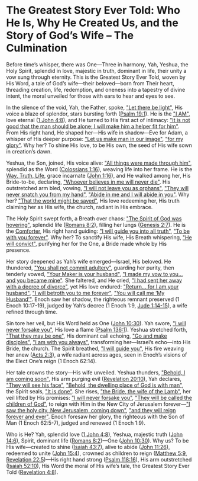 # The Greatest Story Ever Told: Who He Is, Why He Created Us, and the Story of God’s Wife – The Culmination

Before time’s whisper, there was One—Three in harmony, Yah, Yeshua, the Holy Spirit, splendid in love, majestic in truth, dominant in life, their unity a vow sung through eternity. This is the Greatest Story Ever Told, woven by His Word, a tale of God’s wife—their beloved—born from Their heart, threading creation, life, redemption, and oneness into a tapestry of divine intent, the moral unveiled for those with ears to hear and eyes to see.

In the silence of the void, Yah, the Father, spoke, ["Let there be light"](https://www.biblegateway.com/passage/?search=Genesis+1%3A3&version=ESV), His voice a blaze of splendor, stars bursting forth ([Psalm 19:1](https://www.biblegateway.com/passage/?search=Psalm+19%3A1&version=ESV)). He is the ["I AM"](https://www.biblegateway.com/passage/?search=Exodus+3%3A14&version=ESV), love eternal ([1 John 4:8](https://www.biblegateway.com/passage/?search=1+John+4%3A8&version=ESV)), and He turned to His first act of intimacy: ["It is not good that the man should be alone; I will make him a helper fit for him"](https://www.biblegateway.com/passage/?search=Genesis+2%3A18&version=ESV). From His right hand, He shaped her—His wife in shadow—Eve for Adam, a whisper of His deeper purpose: ["Let us make man in our image"](https://www.biblegateway.com/passage/?search=Genesis+1%3A26&version=ESV), ["for my glory"](https://www.biblegateway.com/passage/?search=Isaiah+43%3A7&version=ESV). Why her? To shine His love, to be His own, the seed of His wife sown in creation’s dawn.

Yeshua, the Son, joined, His voice alive: ["All things were made through him"](https://www.biblegateway.com/passage/?search=John+1%3A3&version=ESV), splendid as the Word ([Colossians 1:16](https://www.biblegateway.com/passage/?search=Colossians+1%3A16&version=ESV)), weaving life into her frame. He is the [Way, Truth, Life](https://www.biblegateway.com/passage/?search=John+14%3A6&version=ESV), grace incarnate ([John 1:16](https://www.biblegateway.com/passage/?search=John+1%3A16&version=ESV)), and He walked among her, His Bride-to-be, declaring, ["Whoever believes in me will never die"](https://www.biblegateway.com/passage/?search=John+11%3A26&version=ESV). His outstretched arm bled, vowing, ["I will not leave you as orphans"](https://www.biblegateway.com/passage/?search=John+14%3A18&version=ESV), ["They will never snatch you from my hand"](https://www.biblegateway.com/passage/?search=John+10%3A28&version=ESV), ["Abide in me and I will abide in you"](https://www.biblegateway.com/passage/?search=John+15%3A4&version=ESV). Why her? ["That the world might be saved"](https://www.biblegateway.com/passage/?search=John+3%3A17&version=ESV), His love redeeming her, His truth claiming her as His wife, the church, radiant in His embrace.

The Holy Spirit swept forth, a Breath over chaos: ["The Spirit of God was hovering"](https://www.biblegateway.com/passage/?search=Genesis+1%3A2&version=ESV), splendid life ([Romans 8:2](https://www.biblegateway.com/passage/?search=Romans+8%3A2&version=ESV)), filling her lungs ([Genesis 2:7](https://www.biblegateway.com/passage/?search=Genesis+2%3A7&version=ESV)). He is the [Comforter](https://www.biblegateway.com/passage/?search=John+14%3A26&version=ESV), His right hand guiding: ["I will guide you into all truth"](https://www.biblegateway.com/passage/?search=John+16%3A13&version=ESV), ["To be with you forever"](https://www.biblegateway.com/passage/?search=John+14%3A16&version=ESV). Why her? To sanctify His wife, His Breath whispering, ["He will convict"](https://www.biblegateway.com/passage/?search=John+16%3A8&version=ESV), purifying her for the One, a Bride made whole by His presence.

Her story deepened as Yah’s wife emerged—Israel, His beloved. He thundered, ["You shall not commit adultery"](https://www.biblegateway.com/passage/?search=Exodus+20%3A14&version=ESV), guarding her purity, then tenderly vowed, ["Your Maker is your husband"](https://www.biblegateway.com/passage/?search=Isaiah+54%3A5&version=ESV), ["I made my vow to you… and you became mine"](https://www.biblegateway.com/passage/?search=Ezekiel+16%3A8&version=ESV). She faltered, and He cried, ["I had sent her away with a decree of divorce"](https://www.biblegateway.com/passage/?search=Jeremiah+3%3A8&version=ESV), yet His love endured: ["Return… for I am your husband"](https://www.biblegateway.com/passage/?search=Jeremiah+3%3A14&version=ESV), ["I will betroth you to me forever"](https://www.biblegateway.com/passage/?search=Hosea+2%3A19&version=ESV), ["You will call me ‘My Husband’"](https://www.biblegateway.com/passage/?search=Hosea+2%3A16&version=ESV). Enoch saw her shadow, the righteous remnant preserved (1 Enoch 10:17-19), judged by Yah’s decree (1 Enoch 1:9, [Jude 1:14-15](https://www.biblegateway.com/passage/?search=Jude+1%3A14-15&version=ESV)), a wife refined through time.

Sin tore her veil, but His Word held as One ([John 10:30](https://www.biblegateway.com/passage/?search=John+10%3A30&version=ESV)). Yah swore, ["I will never forsake you"](https://www.biblegateway.com/passage/?search=Hebrews+13%3A5&version=ESV), His love a flame ([Psalm 136:1](https://www.biblegateway.com/passage/?search=Psalm+136%3A1&version=ESV)). Yeshua stretched forth, ["That they may be one"](https://www.biblegateway.com/passage/?search=John+17%3A23&version=ESV), His dominant call echoing, ["Go and make disciples"](https://www.biblegateway.com/passage/?search=Matthew+28%3A19&version=ESV), ["I am with you always"](https://www.biblegateway.com/passage/?search=Matthew+28%3A20&version=ESV), transforming her—Israel’s echo—into His Bride, the church. The Spirit breathed, ["I will guide you"](https://www.biblegateway.com/passage/?search=John+16%3Aлен13&version=ESV), His fire weaving her anew ([Acts 2:3](https://www.biblegateway.com/passage/?search=Acts+2%3A3&version=ESV)), a wife radiant across ages, seen in Enoch’s visions of the Elect One’s reign (1 Enoch 62:14).

Her tale crowns the story—His wife unveiled. Yeshua thunders, ["Behold, I am coming soon"](https://www.biblegateway.com/passage/?search=Revelation+22%3A12&version=ESV), His arm purging evil ([Revelation 20:10](https://www.biblegateway.com/passage/?search=Revelation+20%3A10&version=ESV)), Yah declares, ["They will see his face"](https://www.biblegateway.com/passage/?search=Revelation+22%3A4&version=ESV), ["Behold, the dwelling place of God is with man"](https://www.biblegateway.com/passage/?search=Revelation+21%3A3&version=ESV), the Spirit seals, ["It is done"](https://www.biblegateway.com/passage/?search=Revelation+21%3A6&version=ESV). She rises, ["the Bride, the wife of the Lamb"](https://www.biblegateway.com/passage/?search=Revelation+21%3A9&version=ESV), her veil lifted by His promises: ["I will never forsake you"](https://www.biblegateway.com/passage/?search=Hebrews+13%3A5&version=ESV), ["They will be called the children of God"](https://www.biblegateway.com/passage/?search=Matthew+5%3A9&version=ESV), to reign with Him in the New City of Jerusalem forever—["I saw the holy city, New Jerusalem, coming down"](https://www.biblegateway.com/passage/?search=Revelation+21%3A2&version=ESV), ["and they will reign forever and ever"](https://www.biblegateway.com/passage/?search=Revelation+22%3A5&version=ESV). Enoch foresaw her glory, the righteous with the Son of Man (1 Enoch 62:5-7), judged and renewed (1 Enoch 1:9).

Who is He? Yah, splendid love ([1 John 4:8](https://www.biblegateway.com/passage/?search=1+John+4%3A8&version=ESV)), Yeshua, majestic truth ([John 14:6](https://www.biblegateway.com/passage/?search=John+14%3A6&version=ESV)), Spirit, dominant life ([Romans 8:2](https://www.biblegateway.com/passage/?search=Romans+8%3A2&version=ESV))—One ([John 10:30](https://www.biblegateway.com/passage/?search=John+10%3A30&version=ESV)). Why us? To be His wife—created to shine ([Isaiah 43:7](https://www.biblegateway.com/passage/?search=Isaiah+43%3A7&version=ESV)), alive to abide ([John 11:26](https://www.biblegateway.com/passage/?search=John+11%3A26&version=ESV)), redeemed to unite ([John 15:4](https://www.biblegateway.com/passage/?search=John+15%3A4&version=ESV)), crowned as children to reign ([Matthew 5:9](https://www.biblegateway.com/passage/?search=Matthew+5%3A9&version=ESV), [Revelation 22:5](https://www.biblegateway.com/passage/?search=Revelation+22%3A5&version=ESV))—His right hand strong ([Psalm 118:16](https://www.biblegateway.com/passage/?search=Psalm+118%3A16&version=ESV)), His arm outstretched ([Isaiah 52:10](https://www.biblegateway.com/passage/?search=Isaiah+52%3A10&version=ESV)), His Word the moral of His wife’s tale, the Greatest Story Ever Told ([Revelation 4:8](https://www.biblegateway.com/passage/?search=Revelation+4%3A8&version=ESV)).
